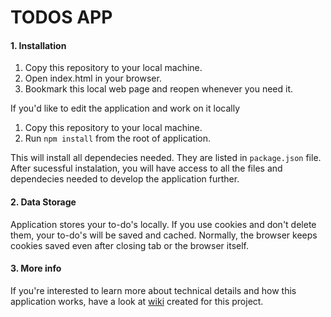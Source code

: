 # TODOS APP

#### 1. Installation

1. Copy this repository to your local machine. 
2. Open index.html in your browser.
3. Bookmark this local web page and reopen whenever you need it.

If you'd like to edit the application and work on it locally

1. Copy this repository to your local machine.
2. Run `npm install` from the root of application.

This will install all dependecies needed. They are listed in `package.json` file.
After sucessful instalation, you will have access to all the files and dependecies needed to develop the application further.

#### 2. Data Storage

Application stores your to-do's locally. If you use cookies and don't delete them, your to-do's will be saved and cached.
Normally, the browser keeps cookies saved even after closing tab or the browser itself.

#### 3. More info

If you're interested to learn more about technical details and how this application works, 
have a look at [wiki](https://github.com/akdsco/todo-list-enchance/wiki) created for this project.